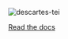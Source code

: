 ![descartes-tei](https://raw.github.com/dirkroorda/descartes-tei/master/docs/files/logo.png)

[Read the docs](http://descartes-tei.readthedocs.org/en/latest/index.html)
